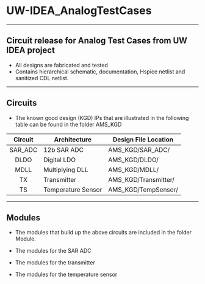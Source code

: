 # UW-IDEA_AnalogTestCases
------------------------------------------------------------
Circuit release for Analog Test Cases from UW IDEA project
------------------------------------------------------------

* All designs are fabricated and tested
* Contains hierarchical schematic, documentation, Hspice netlist and sanitized CDL netlist. 


---------
Circuits
---------
* The known good design (KGD) IPs that are illustrated in the following table can be found in the folder AMS_KGD 

| Circuit       | Architecture               | Design File Location          |
| :------------:| ------------------ | -------------------|
| SAR_ADC | 12b SAR ADC | AMS_KGD/SAR_ADC/ |
| DLDO | Digital LDO | AMS_KGD/DLDO/ |
| MDLL | Multiplying DLL  |	AMS_KGD/MDLL/|
| TX | Transmitter | AMS_KGD/Transmitter/ |
| TS | Temperature Sensor  | AMS_KGD/TempSensor/ |


--------
Modules
--------
* The modules that build up the above circuits are included in the folder Module.

* The modules for the SAR ADC

* The modules for the transmitter

* The modules for the temperature sensor


